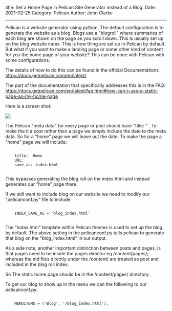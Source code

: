title: Set a Home Page in Pelican Site Generator instead of a Blog.
Date: 2021-02-25
Category: Pelican
Author: John Clarke

---

Pelican is a website generator using python.
The default configuration is to generate the website as a blog.  Blogs use a "blogroll" where summaries of each blog are shown on the page as you scroll down.  This is usually set up on the blog website index.  This is how thing are set up in Pelican by default.  But what if you want to make a landing page or some other kind of content for you the home page of your website?  This can be done with Pelican with some configurations.

The details of how to do this can be found in the official Documentations https://docs.getpelican.com/en/latest/

The part of the documentation that specifically addresses this is in the FAQ: https://docs.getpelican.com/en/latest/faq.html#how-can-i-use-a-static-page-as-my-home-page

Here is a screen shot:

<img src="/images/page-as-home-pelican.jpg" class="img-fluid">

The Pelican "meta data" for every page or post should have "title: " .
To make the it a post rather then a page we simply include  the date to the meta data.
So for a "home" page we will leave out the date.  To make the page a "home" page we will include:

<pre class="bg-dark"><code>
    title:  Home
    URL:
    save_as: index.html

</code></pre>


This bypasses generating the blog roll on the index.html and instead generates our "home" page there.

If we still want to include blog on our website we need to modify our "pelicanconf.py" file to include: 

<pre><code>
    INDEX_SAVE_AS = 'blog_index.html'

</code></pre>


The "index.html" template within Pelican themes is used to set up the blog by default.  The above setting in the pelicanconf.py tells pelican to generate that blog on the "blog_index.html" in our output.  

As a side note, another important distinction between posts and pages, is that pages need to be inside the pages director eg /content/pages/; whereas the md files directly under the /content/ are treated as post and included in the blog roll index.  

So The static home page should be in the /content/pages/ directory.


To get our blog to show up in the menu we can the following to our pelicanconf.py: 

<pre class="bg-dark"><code>
    MENUITEMS = ('Blog', '/blog_index.html'),

</code></pre>

<br>
